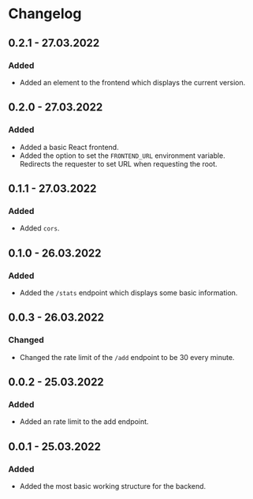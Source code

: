 # Changelog

## 0.2.1 - 27.03.2022

### Added

- Added an element to the frontend which displays the current version.

## 0.2.0 - 27.03.2022

### Added

- Added a basic React frontend.
- Added the option to set the `FRONTEND_URL` environment variable. Redirects the requester to set URL when requesting the root.

## 0.1.1 - 27.03.2022

### Added

- Added `cors`.

## 0.1.0 - 26.03.2022

### Added

- Added the `/stats` endpoint which displays some basic information.

## 0.0.3 - 26.03.2022

### Changed

- Changed the rate limit of the `/add` endpoint to be 30 every minute.

## 0.0.2 - 25.03.2022

### Added

- Added an rate limit to the add endpoint.

## 0.0.1 - 25.03.2022

### Added

- Added the most basic working structure for the backend.